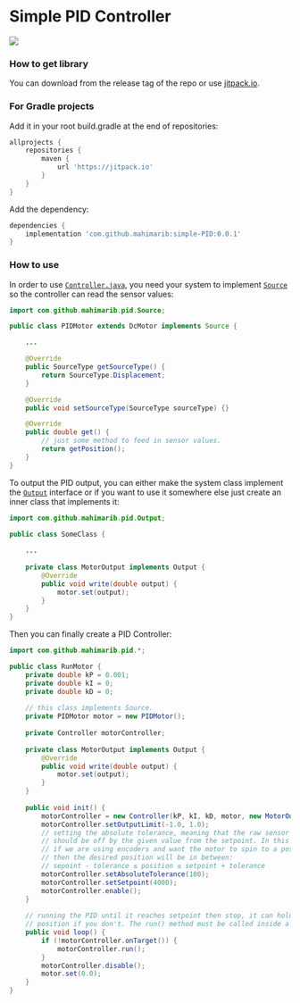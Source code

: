 # Simple PID Controller

[![](https://jitpack.io/v/mahimarib/simple-PID.svg?style=flat-square)](https://jitpack.io/#mahimarib/simple-PID)

### How to get library

You can download from the release tag of the repo or use [jitpack.io](https://jitpack.io/#mahimarib/simple-PID).

### For Gradle projects

Add it in your root build.gradle at the end of repositories:

```gradle
allprojects {
    repositories {
        maven {
            url 'https://jitpack.io'
        }
    }
}
```

Add the dependency:

```gradle
dependencies {
    implementation 'com.github.mahimarib:simple-PID:0.0.1'
}
```

### How to use

In order to use [`Controller.java`](src/main/java/com/github/mahimarib/pid/Controller.java), 
you need your system to implement [`Source`](src/main/java/com/github/mahimarib/pid/Source.java)
so the controller can read the sensor values:

```java
import com.github.mahimarib.pid.Source;

public class PIDMotor extends DcMotor implements Source {

    ...

    @Override
    public SourceType getSourceType() {
        return SourceType.Displacement;
    }

    @Override
    public void setSourceType(SourceType sourceType) {}

    @Override
    public double get() {
        // just some method to feed in sensor values.
        return getPosition();
    }
}
```

To output the PID output, you can either make the system class implement the [`Output`](src/main/java/com/github/mahimarib/pid/Output.java) interface or if you want to use it somewhere else just create an
inner class that implements it:

```java
import com.github.mahimarib.pid.Output;

public class SomeClass {
    
    ...
    
    private class MotorOutput implements Output {
        @Override
        public void write(double output) {
            motor.set(output);
        }
    }
}
```

Then you can finally create a PID Controller:


```java
import com.github.mahimarib.pid.*;

public class RunMotor {
    private double kP = 0.001;
    private double kI = 0;
    private double kD = 0;
    
    // this class implements Source.
    private PIDMotor motor = new PIDMotor();
    
    private Controller motorController;
    
    private class MotorOutput implements Output {
        @Override
        public void write(double output) {
            motor.set(output);
        }
    }
    
    public void init() {
        motorController = new Controller(kP, kI, kD, motor, new MotorOutput());
        motorController.setOutputLimit(-1.0, 1.0);
        // setting the absolute tolerance, meaning that the raw sensor value
        // should be off by the given value from the setpoint. In this case
        // if we are using encoders and want the motor to spin to a position
        // then the desired position will be in between:
        // sepoint - tolerance ≤ position ≤ setpoint + tolerance
        motorController.setAbsoluteTolerance(100);
        motorController.setSetpoint(4000);
        motorController.enable();
    }
    
    // running the PID until it reaches setpoint then stop, it can hold the
    // position if you don't. The run() method must be called inside a loop.
    public void loop() {
        if (!motorController.onTarget()) {
            motorController.run();
        }
        motorController.disable();
        motor.set(0.0);
    }
}
```
